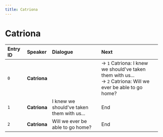 ```yaml
---
title: Catriona
---
```


# Catriona


| Entry ID | Speaker | Dialogue | Next |
| :------- | :------ | :------- | :------------ |
| `0` | **Catriona** |  | → `1` Catriona: I knew we should've taken them with us\.\.\.<br>→ `2` Catriona: Will we ever be able to go home? |
| `1` | **Catriona** | I knew we should've taken them with us\.\.\. | End |
| `2` | **Catriona** | Will we ever be able to go home? | End |
